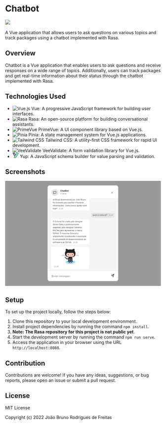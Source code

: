 # Chatbot

![](https://github.com/jbrun0r/assets/blob/main/chatbot-front-end/quem-%C3%A9-Octocat.gif?raw=true)

A Vue application that allows users to ask questions on various topics and track packages using a chatbot implemented with Rasa.

## Overview

Chatbot is a Vue application that enables users to ask questions and receive responses on a wide range of topics. Additionally, users can track packages and get real-time information about their status through the chatbot implemented with Rasa.

## Technologies Used

- <img src="https://cli.vuejs.org/favicon.png" alt="Vue.js" width="20"> Vue: A progressive JavaScript framework for building user interfaces.
- <img src="https://info.rasa.com/hubfs/Rasa_January2020/Images/rasa-logo-square-ef3444fc36faec97ae8bd7bfb568996d.svg" alt="Rasa" width="20"> Rasa: An open-source platform for building conversational assistants.
- <img src="https://www.primefaces.org/wp-content/uploads/2019/12/primevue-logo.png" alt="PrimeVue" width="20"> PrimeVue: A UI component library based on Vue.js.
- <img src="https://pinia.vuejs.org/logo.svg" alt="Pinia" width="20"> Pinia: A state management system for Vue.js applications.
- <img src="https://upload.wikimedia.org/wikipedia/commons/thumb/d/d5/Tailwind_CSS_Logo.svg/2048px-Tailwind_CSS_Logo.svg.png" alt="Tailwind CSS" width="20"> Tailwind CSS: A utility-first CSS framework for rapid UI development.
- <img src="https://vee-validate.logaretm.com/v4/logo.png" alt="VeeValidate" width="20"> VeeValidate: A form validation library for Vue.js.
- <img src="https://raw.githubusercontent.com/mascii/vue-yup-form/main/docs/public/logo.svg" alt="Yup" width="20"> Yup: A JavaScript schema builder for value parsing and validation.

## Screenshots

![](https://github.com/jbrun0r/assets/blob/main/chatbot-front-end/chatbot.png?raw=true)

## Setup

To set up the project locally, follow the steps below:

1. Clone this repository to your local development environment.
2. Install project dependencies by running the command `npm install`.
3. **Note: The Rasa repository for this project is not public yet**.
4. Start the development server by running the command `npm run serve`.
5. Access the application in your browser using the URL `http://localhost:8080`.

## Contribution

Contributions are welcome! If you have any ideas, suggestions, or bug reports, please open an issue or submit a pull request.

## License

MIT License

Copyright (c) 2022 João Bruno Rodrigues de Freitas
